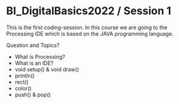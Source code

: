 # BI_DigitalBasics2022 / Session 1 

This is the first coding-session. In this course we are going to the Processing IDE which is based on the JAVA programming language.

Question and Topics? 
- What is Processing? 
- What is an IDE? 
- void setup() & void draw()
- println()
- rect()
- color()
- push() & pop()